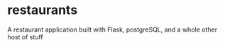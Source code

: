 # restaurants
A restaurant application built with Flask, postgreSQL, and a whole other host of stuff
